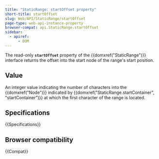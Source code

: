 ```yaml
---
title: "StaticRange: startOffset property"
short-title: startOffset
slug: Web/API/StaticRange/startOffset
page-type: web-api-instance-property
browser-compat: api.StaticRange.startOffset
sidebar:
  - apiref:
      - DOM
---
```


The read-only **`startOffset`**
property of the {{domxref("StaticRange")}} interface returns the offset into the start
node of the range's start position.

## Value

An integer value indicating the number of characters into the {{domxref("Node")}}
indicated by {{domxref("StaticRange.startContainer", "startContainer")}} at which the
first character of the range is located.

## Specifications

{{Specifications}}

## Browser compatibility

{{Compat}}
